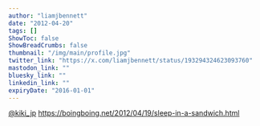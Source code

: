 ```yaml
---
author: "liamjbennett"
date: "2012-04-20"
tags: []
ShowToc: false
ShowBreadCrumbs: false
thumbnail: "/img/main/profile.jpg"
twitter_link: "https://x.com/liamjbennett/status/193294324623093760"
mastodon_link: ""
bluesky_link: ""
linkedin_link: ""
expiryDate: "2016-01-01"
---
```


[@kiki_jp](https://x.com/kiki_jp) https://boingboing.net/2012/04/19/sleep-in-a-sandwich.html

